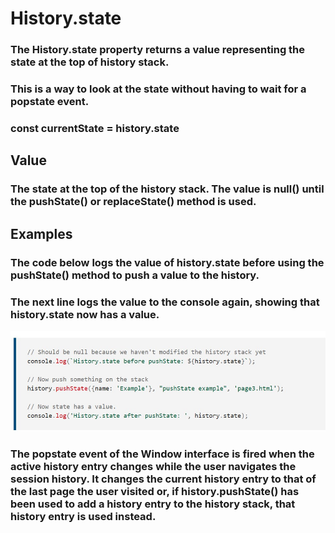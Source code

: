 # History.state
### The History.state property returns a value representing the state at the top of history stack.
### This is a way to look at the state without having to wait for a popstate event.
### const currentState = history.state
## Value
### The state at the top of the history stack. The value is null() until the pushState() or replaceState() method is used.

## Examples
### The code below logs the value of history.state before using the pushState() method to push a value to the history.
### The next line logs the value to the console again, showing that history.state now has a value.

![state](../../assets/historyState.jpg)

### The popstate event of the Window interface is fired when the active history entry changes while the user navigates the session history. It changes the current history entry to that of the last page the user visited or, if history.pushState() has been used to add a history entry to the history stack, that history entry is used instead.